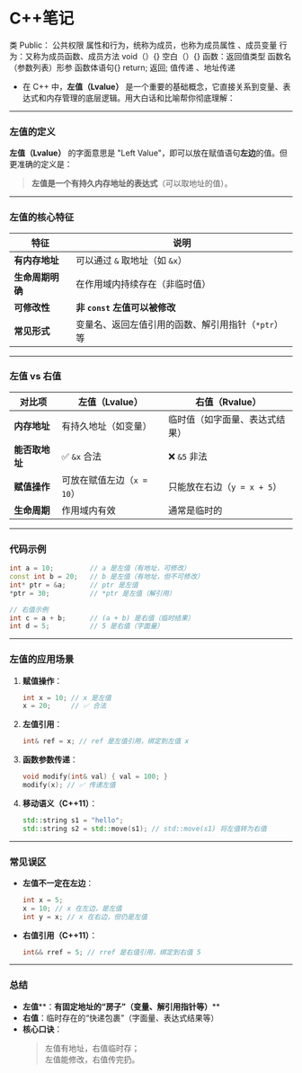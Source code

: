 # C++笔记

类 Public： 公共权限
属性和行为，统称为成员，也称为成员属性 、成员变量
行为：又称为成员函数、成员方法
void（）{} 空白（）{}
函数：返回值类型 函数名 （参数列表）形参
函数体语句{}
return; 返回;
值传递 、地址传递



- 在 C++ 中，**左值（Lvalue）** 是一个重要的基础概念，它直接关系到变量、表达式和内存管理的底层逻辑。用大白话和比喻帮你彻底理解：


---

### **左值的定义**
**左值（Lvalue）** 的字面意思是 "Left Value"，即可以放在赋值语句**左边**的值。但更准确的定义是：
> **左值是一个有持久内存地址的表达式**（可以取地址的值）。

---

### **左值的核心特征**
| 特征             | 说明                                               |
| ---------------- | -------------------------------------------------- |
| **有内存地址**   | 可以通过 `&` 取地址（如 `&x`）                     |
| **生命周期明确** | 在作用域内持续存在（非临时值）                     |
| **可修改性**     | **非 `const` 左值可以被修改**                      |
| **常见形式**     | 变量名、返回左值引用的函数、解引用指针（`*ptr`）等 |

---

### **左值 vs 右值**
| 对比项         | 左值（Lvalue）             | 右值（Rvalue）                 |
| -------------- | -------------------------- | ------------------------------ |
| **内存地址**   | 有持久地址（如变量）       | 临时值（如字面量、表达式结果） |
| **能否取地址** | ✅ `&x` 合法                | ❌ `&5` 非法                    |
| **赋值操作**   | 可放在赋值左边（`x = 10`） | 只能放在右边（`y = x + 5`）    |
| **生命周期**   | 作用域内有效               | 通常是临时的                   |

---

### **代码示例**
```cpp
int a = 10;         // a 是左值（有地址，可修改）
const int b = 20;   // b 是左值（有地址，但不可修改）
int* ptr = &a;      // ptr 是左值
*ptr = 30;          // *ptr 是左值（解引用）

// 右值示例
int c = a + b;      // (a + b) 是右值（临时结果）
int d = 5;          // 5 是右值（字面量）
```

---

### **左值的应用场景**
1. **赋值操作**：  
   ```cpp
   int x = 10; // x 是左值
   x = 20;     // ✅ 合法
   ```

2. **左值引用**：  
   ```cpp
   int& ref = x; // ref 是左值引用，绑定到左值 x
   ```

3. **函数参数传递**：  
   ```cpp
   void modify(int& val) { val = 100; }
   modify(x); // ✅ 传递左值
   ```

4. **移动语义（C++11）**：  
   ```cpp
   std::string s1 = "hello";
   std::string s2 = std::move(s1); // std::move(s1) 将左值转为右值
   ```

---

### **常见误区**
- **左值不一定在左边**：  
  ```cpp
  int x = 5;
  x = 10; // x 在左边，是左值
  int y = x; // x 在右边，但仍是左值
  ```

- **右值引用（C++11）**：  
  ```cpp
  int&& rref = 5; // rref 是右值引用，绑定到右值 5
  ```

---

### **总结**
- **左值****：**有固定地址的“房子”（变量、解引用指针等）****  
- **右值**：临时存在的“快递包裹”（字面量、表达式结果等）  
- **核心口诀**：  
  > 左值有地址，右值临时存；  
  > 左值能修改，右值传完扔。

